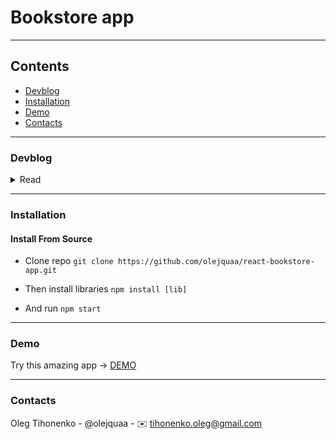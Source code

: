 # Bookstore app

---
## Contents
 * [Devblog](#devblog)
 * [Installation](#installation)
 * [Demo](#demo)
 * [Contacts](#contacts)


---
### Devblog

<details>
<summary> Read</summary>
_______________________________



| Date        | Done                       |
| ----------  | -------------------------- |
| 14.12.2022  | Install & configure app |
| 15.12.2022  | Work on design tokens  |
| 16.12.2022  | VSCode sync with my Git has been broken with new update MacOS. Promlem solved. Work on design tokens  |
| 19.12.2022  | Add `react-router-dom` lib & create page template |
| 21.12.2022  | Refactor main template, styles, typography, routes |
| 22.12.2022  | Add SignIn & SignUp Button. Create ui button tokens. Add SignUp & SignIn routes|
| 07.01.2023  | Book card component, rebuild folder structure  |
| 11.01.2023  | Firebase config, create slices |
| 14.01.2023  | SignIn SignUp logic  |
| 20.01.2023  | Autorization  |
| 22.01.2023  | Refactoring slices and types. HomePage |
| 23.01.2023  | Work with BookDetails data  |
| 24.01.2023  | DetailsPage |
| 25.01.2023  | Search component. Subscribe. Custom hooks    |
| 26.01.2023  | Favorites and cart slices  |
| 27.01.2023  | Account and cart pages |
| 28.01.2023  | SignIn, SignUp, Account, Pagination, CustomSlider, ModalWindows |
| 29.01.2023  | Notifications, styles, themes, animations  |
| 30.01.2023  | CartCalculator component. Favorites and cart indicator icon  |


</details>

---
### Installation
#### Install From Source 
* Clone repo
`git clone https://github.com/olejquaa/react-bookstore-app.git `

* Then install libraries
`npm install [lib]`

* And run 
`npm start`

---
### Demo
Try this amazing app -> [DEMO](https://olejquaa.github.io/react-bookstore-app/)

---
### Contacts
Oleg Tihonenko - @olejquaa - ✉️ tihonenko.oleg@gmail.com
 


